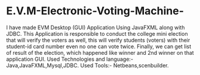 # E.V.M-Electronic-Voting-Machine-
I have made EVM Desktop (GUI) Application Using JavaFXML along with JDBC. This Application is responsible to conduct the college mini election that will verify the voters as well, this will verify students (voters) with their student-id card number even no one can vote twice. Finally, we can get list of result of the election, which happened like winner and 2nd winner on that application GUI. Used Technologies and language:- Java,JavaFXML,Mysql,JDBC.  Used Tools:- Netbeans,scenbuilder.
